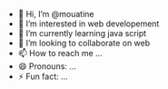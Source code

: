 - 👋 Hi, I’m @mouatine
- 👀 I’m interested in web developement
- 🌱 I’m currently learning java script
- 💞️ I’m looking to collaborate on web
- 📫 How to reach me ...
- 😄 Pronouns: ...
- ⚡ Fun fact: ...

<!---
mouatine/mouatine is a ✨ special ✨ repository because its `README.md` (this file) appears on your GitHub profile.
You can click the Preview link to take a look at your changes.
--->
